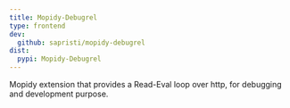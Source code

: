 ```yaml
---
title: Mopidy-Debugrel
type: frontend
dev:
  github: sapristi/mopidy-debugrel
dist:
  pypi: Mopidy-Debugrel
---
```


Mopidy extension that provides a Read-Eval loop over http, for debugging and development purpose.

